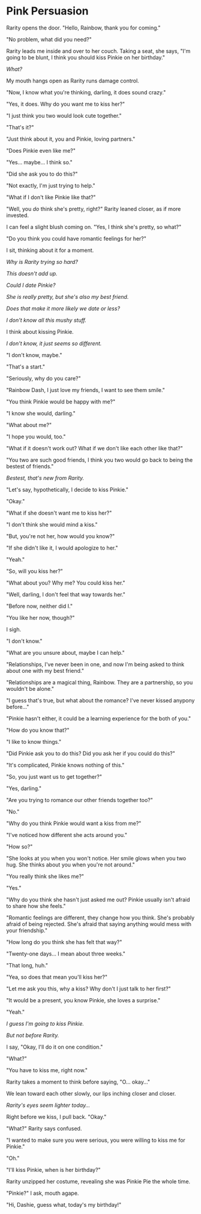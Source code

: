 # Pink Persuasion

Rarity opens the door. "Hello, Rainbow, thank you for coming."

"No problem, what did you need?"

Rarity leads me inside and over to her couch. Taking a seat, she says, "I'm going to be blunt, I think you should kiss Pinkie on her birthday."

*What?*

My mouth hangs open as Rarity runs damage control.

"Now, I know what you're thinking, darling, it does sound crazy."

"Yes, it does. Why do you want me to kiss her?"

"I just think you two would look cute together."

"That's it?"

"Just think about it, you and Pinkie, loving partners."

"Does Pinkie even like me?"

"Yes… maybe… I think so."

"Did she ask you to do this?"

"Not exactly, I'm just trying to help."

"What if I don't like Pinkie like that?"

"Well, you *do* think she's pretty, right?" Rarity leaned closer, as if more invested.

I can feel a slight blush coming on. "Yes, I think she's pretty, so what?"

"Do you think you could have romantic feelings for her?"

I sit, thinking about it for a moment.

*Why is Rarity trying so hard?*

*This doesn't add up.*

*Could I date Pinkie?*

*She is really pretty, but she's also my best friend.*

*Does that make it more likely we date or less?*

*I don't know all this mushy stuff.*

I think about kissing Pinkie.

*I don't know, it just seems so different.*

"I don't know, maybe."

"That's a start."

"Seriously, why do you care?"

"Rainbow Dash, I just love my friends, I want to see them smile."

"You think Pinkie would be happy with me?"

"I know she would, darling."

"What about me?"

"I hope you would, too."

"What if it doesn't work out? What if we don't like each other like that?"

"You two are such good friends, I think you two would go back to being the bestest of friends."

*Bestest, that's new from Rarity.*

"Let's say, hypothetically, I decide to kiss Pinkie."

"Okay."

"What if she doesn't want me to kiss her?"

"I don't think she would mind a kiss."

"But, you're not her, how would you know?"

"If she didn't like it, I would apologize to her."

"Yeah."

"So, will you kiss her?"

"What about you? Why me? You could kiss her."

"Well, darling, I don't feel that way towards her."

"Before now, neither did I."

"You like her now, though?"

I sigh.

"I don't know."

"What are you unsure about, maybe I can help."

"Relationships, I've never been in one, and now I'm being asked to think about one with my best friend."

"Relationships are a magical thing, Rainbow. They are a partnership, so you wouldn't be alone."

"I guess that's true, but what about the romance? I've never kissed anypony before…"

"Pinkie hasn't either, it could be a learning experience for the both of you."

"How do you know that?"

"I like to know things."

"Did Pinkie ask you to do this? Did you ask her if you could do this?"

"It's complicated, Pinkie knows nothing of this."

"So, you just want us to get together?"

"Yes, darling."

"Are you trying to romance our other friends together too?"

"No."

"Why do you think Pinkie would want a kiss from me?"

"I've noticed how different she acts around you."

"How so?"

"She looks at you when you won't notice. Her smile glows when you two hug. She thinks about you when you're not around."

"You really think she likes me?"

"Yes."

"Why do you think she hasn't just asked me out? Pinkie usually isn't afraid to share how she feels."

"Romantic feelings are different, they change how you think. She's probably afraid of being rejected. She's afraid that saying anything would mess with your friendship."

"How long do you think she has felt that way?"

"Twenty-one days… I mean about three weeks."

"That long, huh."

"Yea, so does that mean you'll kiss her?"

"Let me ask you this, why a kiss? Why don't I just talk to her first?"

"It would be a present, you know Pinkie, she loves a surprise."

"Yeah."

*I guess I'm going to kiss Pinkie.*

*But not before Rarity.*

I say, "Okay, I'll do it on one condition."

"What?"

"You have to kiss me, right now."

Rarity takes a moment to think before saying, "O… okay…"

We lean toward each other slowly, our lips inching closer and closer.

*Rarity's eyes seem lighter today…*

Right before we kiss, I pull back. "Okay."

"What?" Rarity says confused.

"I wanted to make sure you were serious, you were willing to kiss me for Pinkie."

"Oh."

"I'll kiss Pinkie, when is her birthday?"

Rarity unzipped her costume, revealing she was Pinkie Pie the whole time.

"Pinkie?" I ask, mouth agape.

"Hi, Dashie, guess what, today's my birthday!"

